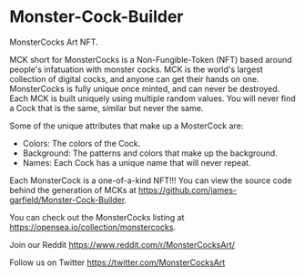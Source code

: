 # Monster-Cock-Builder

MonsterCocks Art NFT.

MCK short for MonsterCocks is a Non-Fungible-Token (NFT) based around people's infatuation with monster cocks. MCK is the world's largest collection of digital cocks, and anyone can get their hands on one. MonsterCocks is fully unique once minted, and can never be destroyed. Each MCK is built uniquely using multiple random values. You will never find a Cock that is the same, similar but never the same.

Some of the unique attributes that make up a MosterCock are:
- Colors: The colors of the Cock.
- Background: The patterns and colors that make up the background.
- Names: Each Cock has a unique name that will never repeat.

Each MonsterCock is a one-of-a-kind NFT!!! You can view the source code behind the generation of MCKs at https://github.com/james-garfield/Monster-Cock-Builder.

You can check out the MonsterCocks listing at https://opensea.io/collection/monstercocks.

Join our Reddit
https://www.reddit.com/r/MonsterCocksArt/

Follow us on Twitter
https://twitter.com/MonsterCocksArt
